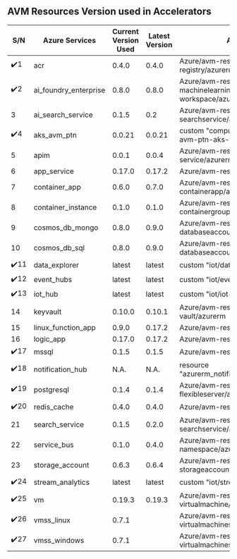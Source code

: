 ## AVM Resources Version used in Accelerators


| S/N   | Azure Services                 | Current Version Used                                          | Latest Version | AVM Name                                                                |
|-------|--------------------------------|-----------------------------------------------------------|----------------|----------------------------------------------------------------------|
| ✔️1   | acr                            | 0.4.0                                                    | 0.4.0          | Azure/avm-res-containerregistry-registry/azurerm                    |
| ✔️2   | ai_foundry_enterprise          | 0.8.0                                                    | 0.8.0          | Azure/avm-res-machinelearningservices-workspace/azurerm            |
| 3     | ai_search_service              | 0.1.5                                                    | 0.2            | Azure/avm-res-search-searchservice/azurerm                          |
| ✔️4   | aks_avm_ptn                    | 0.0.21                                                   | 0.0.21         | custom "compute/terraform-azurerm-avm-ptn-aks-production"          |
| 5     | apim                           | 0.0.1                                                    | 0.0.4          | Azure/avm-res-apimanagement-service/azurerm                         |
| 6     | app_service                    | 0.17.0                                                   | 0.17.2         | Azure/avm-res-web-site/azurerm                                      |
| 7     | container_app                  | 0.6.0                                                    | 0.7.0          | Azure/avm-res-app-containerapp/azurerm                              |
| 8     | container_instance             | 0.1.0                                                    | 0.1.0          | Azure/avm-res-containerinstance-containergroup/azurerm              |
| 9     | cosmos_db_mongo                | 0.8.0                                                    | 0.9.0          | Azure/avm-res-documentdb-databaseaccount/azurerm                    |
| 10    | cosmos_db_sql                  | 0.8.0                                                    | 0.9.0          | Azure/avm-res-documentdb-databaseaccount/azurerm                    |
| ✔️11  | data_explorer                  | latest                                                   | latest         | custom "iot/data-explorer"                                          |
| ✔️12  | event_hubs                     | latest                                                   | latest         | custom "iot/event-hubs"                                             |
| ✔️13  | iot_hub                        | latest                                                   | latest         | custom "iot/iot-hub"                                                |
| 14    | keyvault                       | 0.10.0                                                   | 0.10.1         | Azure/avm-res-keyvault-vault/azurerm                                |
| 15    | linux_function_app             | 0.9.0                                                    | 0.17.2         | Azure/avm-res-web-site/azurerm                                      |
| 16    | logic_app                      | 0.17.0                                                   | 0.17.2         | Azure/avm-res-web-site/azurerm                                      |
| ✔️17  | mssql                          | 0.1.5                                                    | 0.1.5          | Azure/avm-res-sql-server/azurerm                                    |
| ✔️18  | notification_hub               | N.A.                                                     | N.A.           | resource "azurerm_notification_hub_namespace"                       |
| ✔️19  | postgresql                     | 0.1.4                                                    | 0.1.4          | Azure/avm-res-dbforpostgresql-flexibleserver/azurerm               |
| ✔️20  | redis_cache                    | 0.4.0                                                    | 0.4.0          | Azure/avm-res-cache-redis/azurerm                                   |
| 21    | search_service                 | 0.1.5                                                    | 0.2.0          | Azure/avm-res-search-searchservice/azurerm                          |
| 22    | service_bus                    | 0.1.0                                                    | 0.4.0          | Azure/avm-res-servicebus-namespace/azurerm                          |
| 23    | storage_account                | 0.6.3                                                    | 0.6.4          | Azure/avm-res-storage-storageaccount/azurerm                        |
| ✔️24  | stream_analytics               | latest                                                   | latest         | custom "iot/stream-analytics"                                       |
| ✔️25  | vm                             | 0.19.3                                                   | 0.19.3         | Azure/avm-res-compute-virtualmachine/azurerm                        |
| ✔️26  | vmss_linux                     | 0.7.1                                                    |                | Azure/avm-res-compute-virtualmachinescaleset/azurerm               |
| ✔️27  | vmss_windows                   | 0.7.1                                                    |                | Azure/avm-res-compute-virtualmachinescaleset/azurerm               |


